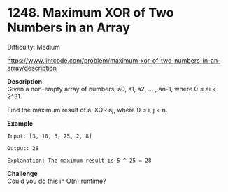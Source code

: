 # 1248. Maximum XOR of Two Numbers in an Array

Difficulty: Medium

https://www.lintcode.com/problem/maximum-xor-of-two-numbers-in-an-array/description

**Description**  
Given a non-empty array of numbers, a0, a1, a2, … , an-1, where 0 ≤ ai < 2^31.

Find the maximum result of ai XOR aj, where 0 ≤ i, j < n.

**Example**  
```
Input: [3, 10, 5, 25, 2, 8]

Output: 28

Explanation: The maximum result is 5 ^ 25 = 28
```

**Challenge**  
Could you do this in O(n) runtime?